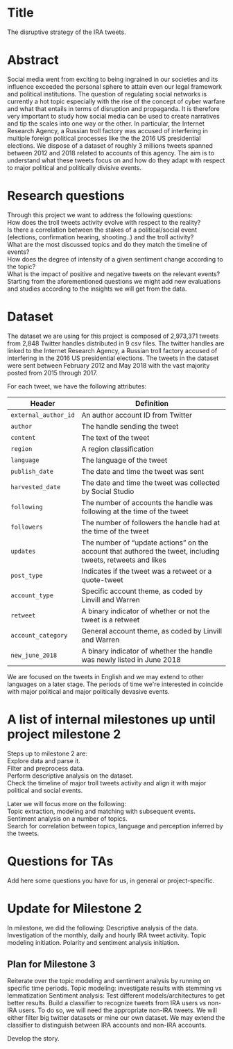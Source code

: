 # Title
The disruptive strategy of the IRA tweets.  

# Abstract
Social media went from exciting to being ingrained in our societies and its influence exceeded the personal sphere to attain even our legal framework and political institutions. The question of regulating social networks is currently a hot topic especially with the rise of the concept of cyber warfare and what that entails in terms of disruption and propaganda. It is therefore very important to study how social media can be used to create narratives and tip the scales into one way or the other. In particular, the Internet Research Agency, a Russian troll factory was accused of interfering in multiple foreign political processes like the the 2016 US presidential elections. We dispose of a dataset of roughly 3 millions tweets spanned between 2012 and 2018 related to accounts of this agency. The aim is to understand what these tweets focus on and how do they adapt with respect to major political and politically divisive events.   

# Research questions
Through this project we want to address the following questions:  
How does the troll tweets activity evolve with respect to the reality?  
Is there a correlation between the stakes of a political/social event (elections, confirmation hearing, shooting..) and the troll activity?  
What are the most discussed topics and do they match the timeline of events?  
How does the degree of intensity of a given sentiment change according to the topic?  
What is the impact of positive and negative tweets on the relevant events?  
Starting from the aforementioned questions we might add new evaluations and studies according to the insights we will get from the data.

# Dataset
The dataset we are using for this project is composed of 2,973,371 tweets from 2,848 Twitter handles distributed in 9 csv files. The twitter handles are linked to the Internet Research Agency, a Russian troll factory accused of interfering in the 2016 US presidential elections. The tweets in the dataset were sent between February 2012 and May 2018 with the vast majority posted from 2015 through 2017.

For each tweet, we have the following attributes:

Header | Definition
---|---------
`external_author_id` | An author account ID from Twitter 
`author` | The handle sending the tweet
`content` | The text of the tweet
`region` | A region classification
`language` | The language of the tweet
`publish_date` | The date and time the tweet was sent
`harvested_date` | The date and time the tweet was collected by Social Studio
`following` | The number of accounts the handle was following at the time of the tweet
`followers` | The number of followers the handle had at the time of the tweet
`updates` | The number of “update actions” on the account that authored the tweet, including tweets, retweets and likes
`post_type` | Indicates if the tweet was a retweet or a quote-tweet
`account_type` | Specific account theme, as coded by Linvill and Warren
`retweet` | A binary indicator of whether or not the tweet is a retweet
`account_category` | General account theme, as coded by Linvill and Warren
`new_june_2018` | A binary indicator of whether the handle was newly listed in June 2018

We are focused on the tweets in English and we may extend to other languages on a later stage. The periods of time we're interested in coincide with major political and major politically devasive events.


# A list of internal milestones up until project milestone 2
Steps up to milestone 2 are:  
Explore data and parse it.    
Filter and preprocess data.    
Perform descriptive analysis on the dataset.  
Check the timeline of major troll tweets activity and align it with major political and social events.  

Later we will focus more on the following:  
Topic extraction, modeling and matching with subsequent events.  
Sentiment analysis on a number of topics.  
Search for correlation between topics, language and perception inferred by the tweets.  

# Questions for TAs
Add here some questions you have for us, in general or project-specific.

# Update for Milestone 2
In milestone, we did the following:
Descriptive analysis of the data.
Investigation of the monthly, daily and hourly IRA tweet activity.
Topic modeling initiation.
Polarity and sentiment analysis initiation.

## Plan for Milestone 3
Reiterate over the topic modeling and sentiment analysis by running on specific time periods.
Topic modeling: investigate results with stemming vs lemmatization
Sentiment analysis: Test different models/architectures to get better results.
Build a classifier to recognize tweets from IRA users vs non-IRA users. To do so, we will need the appropriate non-IRA tweets. We will either filter big twitter datasets or mine our own dataset.
We may extend the classifier to distinguish between IRA accounts and non-IRA accounts.

Develop the story.

